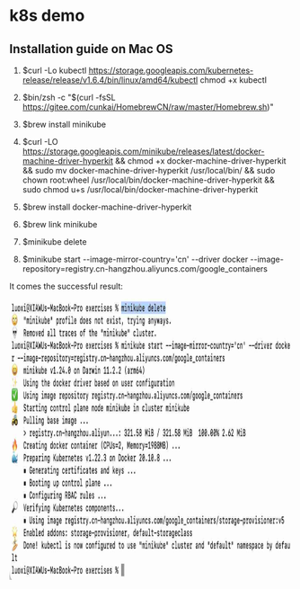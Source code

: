 # k8s demo

## Installation guide on Mac OS

1. $curl -Lo kubectl https://storage.googleapis.com/kubernetes-release/release/v1.6.4/bin/linux/amd64/kubectl
chmod +x kubectl

2. $bin/zsh -c "$(curl -fsSL https://gitee.com/cunkai/HomebrewCN/raw/master/Homebrew.sh)"

3. $brew install minikube

4. $curl -LO https://storage.googleapis.com/minikube/releases/latest/docker-machine-driver-hyperkit && chmod +x docker-machine-driver-hyperkit && sudo mv docker-machine-driver-hyperkit /usr/local/bin/ && sudo chown root:wheel /usr/local/bin/docker-machine-driver-hyperkit && sudo chmod u+s /usr/local/bin/docker-machine-driver-hyperkit

5. $brew install docker-machine-driver-hyperkit

6. $brew link minikube

7. $minikube delete

8. $minikube start --image-mirror-country='cn' --driver docker --image-repository=registry.cn-hangzhou.aliyuncs.com/google_containers

It comes the successful result:

<img align='left' src="docs/k8s.succeed.jpg" width="600" height="500"> 
